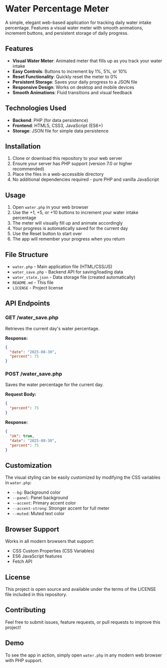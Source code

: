 # Water Percentage Meter

A simple, elegant web-based application for tracking daily water intake percentage. Features a visual water meter with smooth animations, increment buttons, and persistent storage of daily progress.

## Features

- **Visual Water Meter**: Animated meter that fills up as you track your water intake
- **Easy Controls**: Buttons to increment by 1%, 5%, or 10%
- **Reset Functionality**: Quickly reset the meter to 0%
- **Persistent Storage**: Saves your daily progress to a JSON file
- **Responsive Design**: Works on desktop and mobile devices
- **Smooth Animations**: Fluid transitions and visual feedback

## Technologies Used

- **Backend**: PHP (for data persistence)
- **Frontend**: HTML5, CSS3, JavaScript (ES6+)
- **Storage**: JSON file for simple data persistence

## Installation

1. Clone or download this repository to your web server
2. Ensure your server has PHP support (version 7.0 or higher recommended)
3. Place the files in a web-accessible directory
4. No additional dependencies required - pure PHP and vanilla JavaScript

## Usage

1. Open `water.php` in your web browser
2. Use the +1, +5, or +10 buttons to increment your water intake percentage
3. The meter will visually fill up and animate accordingly
4. Your progress is automatically saved for the current day
5. Use the Reset button to start over
6. The app will remember your progress when you return

## File Structure

- `water.php` - Main application file (HTML/CSS/JS)
- `water_save.php` - Backend API for saving/loading data
- `water_state.json` - Data storage file (created automatically)
- `README.md` - This file
- `LICENSE` - Project license

## API Endpoints

### GET /water_save.php
Retrieves the current day's water percentage.

**Response:**
```json
{
  "date": "2025-08-30",
  "percent": 75
}
```

### POST /water_save.php
Saves the water percentage for the current day.

**Request Body:**
```json
{
  "percent": 75
}
```

**Response:**
```json
{
  "ok": true,
  "date": "2025-08-30",
  "percent": 75
}
```

## Customization

The visual styling can be easily customized by modifying the CSS variables in `water.php`:

- `--bg`: Background color
- `--panel`: Panel background
- `--accent`: Primary accent color
- `--accent-strong`: Stronger accent for full meter
- `--muted`: Muted text color

## Browser Support

Works in all modern browsers that support:
- CSS Custom Properties (CSS Variables)
- ES6 JavaScript features
- Fetch API

## License

This project is open source and available under the terms of the LICENSE file included in this repository.

## Contributing

Feel free to submit issues, feature requests, or pull requests to improve this project!

## Demo

To see the app in action, simply open `water.php` in any modern web browser with PHP support.